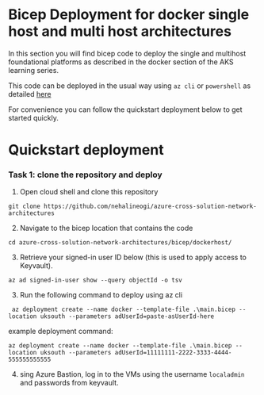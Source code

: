 # Bicep Deployment for docker single host and multi host architectures

In this section you will find bicep code to deploy the single and multihost foundational platforms as described in the docker section of the AKS learning series. 

This code can be deployed in the usual way using `az cli` or `powershell` as detailed [here](https://docs.microsoft.com/en-us/azure/azure-resource-manager/bicep/deploy-cli)  

For convenience you can follow the quickstart deployment below to get started quickly. 

# Quickstart deployment

### Task 1: clone the repository and deploy

1. Open cloud shell and clone this repository 

``` 
git clone https://github.com/nehalineogi/azure-cross-solution-network-architectures 
```

2. Navigate to the bicep location that contains the code

```
cd azure-cross-solution-network-architectures/bicep/dockerhost/
```

3. Retrieve your signed-in user ID below (this is used to apply access to Keyvault).

```
az ad signed-in-user show --query objectId -o tsv
```

3.  Run the following command to deploy using az cli

```
 az deployment create --name docker --template-file .\main.bicep --location uksouth --parameters adUserId=paste-asUserId-here 
 ```

 example deployment command: 

 ```
 az deployment create --name docker --template-file .\main.bicep --location uksouth --parameters adUserId=11111111-2222-3333-4444-555555555555
 ```

4. sing Azure Bastion, log in to the VMs using the username `localadmin` and passwords from keyvault.